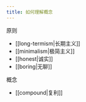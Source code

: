```yaml
---
title: 如何理解概念
---
```


原则

- [[long-termism|长期主义]]
- [[minimalism|极简主义]]
- [[honest|诚实]]
- [[boring|无聊]]

概念

- [[compound|复利]]
